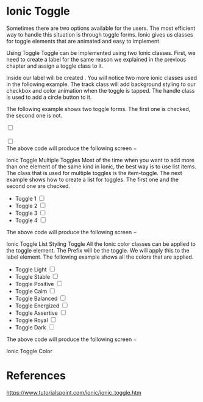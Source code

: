 # Ionic Toggle

Sometimes there are two options available for the users. The most efficient way to handle this situation is through toggle forms. Ionic gives us classes for toggle elements that are animated and easy to implement.

Using Toggle
Toggle can be implemented using two Ionic classes. First, we need to create a label for the same reason we explained in the previous chapter and assign a toggle class to it.

Inside our label will be created . You will notice two more ionic classes used in the following example. The track class will add background styling to our checkbox and color animation when the toggle is tapped. The handle class is used to add a circle button to it.

The following example shows two toggle forms. The first one is checked, the second one is not.

<label class = "toggle">
   <input type = "checkbox" />
   <div class = "track">
      <div class = "handle"></div>
   </div>
</label>

<br>

<label class = "toggle">
   <input type = "checkbox" />
   <div class = "track">
      <div class = "handle"></div>
   </div>
</label>
The above code will produce the following screen −

Ionic Toggle
Multiple Toggles
Most of the time when you want to add more than one element of the same kind in Ionic, the best way is to use list items. The class that is used for multiple toggles is the item-toggle. The next example shows how to create a list for toggles. The first one and the second one are checked.

<ul class = "list">
   <li class = "item item-toggle">
      Toggle 1
      <label class = "toggle">
         <input type = "checkbox" />
         <div class = "track">
            <div class = "handle"></div>
         </div>
      </label>
   </li>

   <li class = "item item-toggle">
      Toggle 2
      <label class = "toggle">
         <input type = "checkbox" />
         <div class = "track">
            <div class = "handle"></div>
         </div>
      </label>
   </li>

   <li class = "item item-toggle">
      Toggle 3
      <label class = "toggle">
         <input type = "checkbox" />
         <div class = "track">
            <div class = "handle"></div>
         </div>
      </label>
   </li>

   <li class = "item item-toggle">
      Toggle 4
      <label class = "toggle">
         <input type = "checkbox" />
         <div class = "track">
            <div class = "handle"></div>
         </div>
      </label>
   </li>
</ul>
The above code will produce the following screen −

Ionic Toggle List
Styling Toggle
All the Ionic color classes can be applied to the toggle element. The Prefix will be the toggle. We will apply this to the label element. The following example shows all the colors that are applied.

<ul class = "list">
   <li class = "item item-toggle">
      Toggle Light
      <label class = "toggle  toggle-light">
         <input type = "checkbox" />
         <div class = "track">
            <div class = "handle"></div>
         </div>
      </label>
   </li>

   <li class = "item item-toggle">
      Toggle Stable
      <label class = "toggle toggle-stable">
         <input type = "checkbox" />
         <div class = "track">
            <div class = "handle"></div>
         </div>
      </label>
   </li>

   <li class = "item item-toggle">
      Toggle Positive
      <label class = "toggle toggle-positive">
         <input type = "checkbox" />
         <div class = "track">
            <div class = "handle"></div>
         </div>
      </label>
   </li>

   <li class = "item item-toggle">
      Toggle Calm
      <label class = "toggle toggle-calm">
         <input type = "checkbox" />
         <div class = "track">
            <div class = "handle"></div>
         </div>
      </label>
   </li>

   <li class = "item item-toggle">
      Toggle Balanced
      <label class = "toggle toggle-balanced">
         <input type = "checkbox" />
         <div class = "track">
            <div class = "handle"></div>
         </div>
      </label>
   </li>

   <li class = "item item-toggle">
      Toggle Energized
      <label class = "toggle toggle-energized">
         <input type = "checkbox" />
         <div class = "track">
            <div class = "handle"></div>
         </div>
      </label>
   </li>

   <li class = "item item-toggle">
      Toggle Assertive
      <label class = "toggle toggle-assertive">
         <input type = "checkbox" />
         <div class = "track">
            <div class = "handle"></div>
         </div>
      </label>
   </li>

   <li class = "item item-toggle">
      Toggle Royal
      <label class = "toggle  toggle-royal">
         <input type = "checkbox" />
         <div class = "track">
            <div class = "handle"></div>
         </div>
      </label>
   </li>

   <li class = "item item-toggle">
      Toggle Dark
      <label class = "toggle toggle-dark">
         <input type = "checkbox" />
         <div class = "track">
            <div class = "handle"></div>
         </div>
      </label>
   </li>
</ul>
The above code will produce the following screen −

Ionic Toggle Color

# References
https://www.tutorialspoint.com/ionic/ionic_toggle.htm
